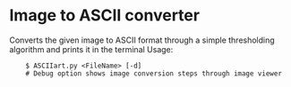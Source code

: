 Image to ASCII converter
========================
Converts the given image to ASCII format through a simple thresholding algorithm and prints it in the terminal
Usage:
```
	$ ASCIIart.py <FileName> [-d]
	# Debug option shows image conversion steps through image viewer
```
